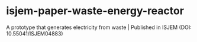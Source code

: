 # isjem-paper-waste-energy-reactor
A prototype that generates electricity from waste | Published in ISJEM (DOI: 10.55041/ISJEM04883)
